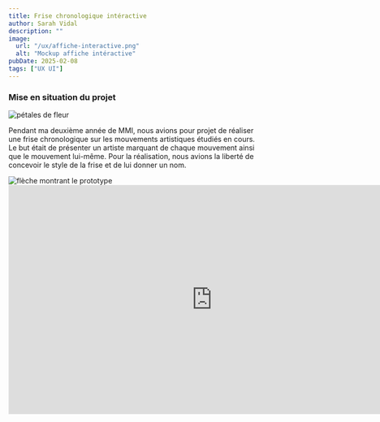 ```yaml
---
title: Frise chronologique intéractive
author: Sarah Vidal
description: ""
image:
  url: "/ux/affiche-interactive.png"
  alt: "Mockup affiche intéractive"
pubDate: 2025-02-08
tags: ["UX UI"]
---
```


<section class="flex flex-col items-center gap-28 px-4">

  <div class="flex flex-col gap-6 py-6 justify-center items-center w-full md:w-2/3">
  <div class="relative">
    <h3 class="text-2xl sm:text-4xl font-passion text-center">Mise en situation du projet</h3>
    <img
          class="w-6 sm:w-8 md:w-10 lg:w-11 left-[99%] sm:left-[99%] bottom-[20%] sm:bottom-[20%] md:bottom-[10%] absolute"
          src="/petales.svg"
          alt="pétales de fleur"
        />
  </div>
    <p class="text-base sm:text-base xl:text-xl text-center">
      Pendant ma deuxième année de MMI, nous avions pour projet de réaliser une frise chronologique sur les mouvements artistiques étudiés en cours. Le but était de présenter un artiste marquant de chaque mouvement ainsi que le mouvement lui-même. Pour la réalisation, nous avions la liberté de concevoir le style de la frise et de lui donner un nom.
    </p>
  </div>
  <div class="relative">
  <img
          class="md:w-32 lg:w-40 lg:left-full xl:left-[95%] lg:bottom-[77%] xl:bottom-[67%] absolute hidden lg:block"
          src="/illustrations/fleche-affiche.svg"
          alt="flèche montrant le prototype"
        />
  <iframe style="border: 1px solid rgba(0, 0, 0, 0.1);" width="800" height="450" src="https://embed.figma.com/proto/JvfPW7vOR8COBl5k7iSotu/frise?node-id=4-2189&p=f&scaling=scale-down&content-scaling=fixed&page-id=0%3A1&starting-point-node-id=4%3A2189&embed-host=share" allowfullscreen></iframe>
  </div>
  </div>
</section>

